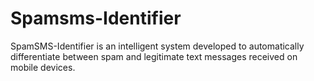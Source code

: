 # Spamsms-Identifier
SpamSMS-Identifier is an intelligent system developed to automatically differentiate between spam and legitimate text messages received on mobile devices. 
